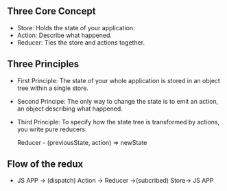 ## Three Core Concept

- Store: Holds the state of your application.
- Action: Describe what happened.
- Reducer: Ties the store and actions together.

## Three Principles

- First Principle: The state of your whole application is stored in an object tree within a single store.
- Second Principe: The only way to change the state is to emit an action, an object describing what happened.
- Third Principle: To specify how the state tree is transformed by actions, you write pure reducers.

  Reducer - (previousState, action) => newState

## Flow of the redux

- JS APP -> (dispatch) Action -> Reducer ->(subcribed) Store-> JS APP
